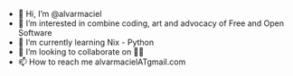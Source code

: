 - 👋 Hi, I’m @alvarmaciel
- 👀 I’m interested in combine coding, art and advocacy of Free and Open Software
- 🌱 I’m currently learning Nix - Python
- 💞️ I’m looking to collaborate on 🤷‍♂️
- 📫 How to reach me alvarmacielATgmail.com

<!---
alvarmaciel/alvarmaciel is a ✨ special ✨ repository because its `README.md` (this file) appears on your GitHub profile.
You can click the Preview link to take a look at your changes.
--->
